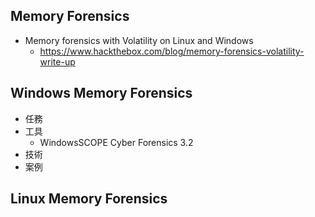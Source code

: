 ## Memory Forensics
- Memory forensics with Volatility on Linux and Windows
  - https://www.hackthebox.com/blog/memory-forensics-volatility-write-up 
## Windows Memory Forensics
- 任務
- 工具
  - WindowsSCOPE Cyber Forensics 3.2
- 技術
- 案例
## Linux Memory Forensics

